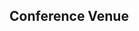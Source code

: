 ## Conference Venue
<!--
The conference will take place at the [Humanisten](https://www.gu.se/en/humanities) building, [Renströmsgatan 6](https://www.google.com/maps/dir/Korsv%C3%A4gen,+G%C3%B6teborg/Renstr%C3%B6msgatan+6,+412+55+G%C3%B6teborg/@57.6958231,11.9847919,18z/data=!3m1!4b1!4m14!4m13!1m5!1m1!1s0x464ff37619eecd8b:0x68de5ad154ecfae!2m2!1d11.9869245!2d57.6966813!1m5!1m1!1s0x464ff375e85ffea7:0x75a06ff6e070e6f4!2m2!1d11.9851008!2d57.6948769!3e2?entry=ttu), room J222.  The Humanisten building is located at Näckrosdammen, near the tram/bus stop Korsvägen. The facility is handicap-accessible and environmentally certified.
Train station

The Gothenburg Centralstation is located approximately 2km from the Humanisten building; you can either choose to walk or take the tram number 2 or 4 (direction: Mölndal) and get off at tram stop Korsvägen. For timetables and tickets, we recommend the app [Västtrafik To Go](https://www.vasttrafik.se/en/tickets/more-about-tickets/vasttrafik-to-go/), a simple way to purchase tickets with your mobile phone.  It is also now possible to pay for a trip in Zone A by [tapping](https://www.vasttrafik.se/en/Tickets/more-about-tickets/Tap-payment/) a contactless payment card or mobile device. Other ways to purchase tickets can be found [here](https://www.vasttrafik.se/en/).


## Dinner Venue

The conference dinner will take place at 19:00 on 14th of October at Reveljen in the _stora salen_ (great hall). The address is as follows:

Skeppet Ärans Väg 11
426 71 Västra Frölunda

It is possible to reach by public transportation, but we recommend taking the boat which we have chartered for the conference. The boat leaves from [Stenpieren](https://maps.apple.com/?auid=15493928370620691955&address=G%C3%B6teborg,%20Sweden&ll=57.7057857,11.9576227), which is 2.5 Km from the conference venue, accessible by walking or public transportation. Student volunteers will be available after the panel discussion to assist with directions.

The boat from Stenpieren leaves at **17:30**.

# Travel Information

## Airport

Landvetter Airport is located 25km from Gothenburg. The airport shuttle service to Gothenburg city departs about every 15 minutes and is very convenient. Get off at bus stop Korsvägen for the conference venue or Nils Ericson Terminalen (Göteborg C) for Gothenburg city. A one-way ticket costs 119 SEK. For schedule and ticket information, please see [here](https://www.flygbussarna.se/en/landvetter). 

## Taxi

The journey from the airport to the city takes 30 minutes and costs around 700 SEK. We recommend [Taxi Göteborg](https://www.taxigoteborg.se/en/booking).

## Accommodation 

These are some suggestions of hotels near the conference venue:

Gothia Towers\
Mässans gata 24\
Phone: +46(0)31-750 88 00\
E-mail: info@gothiatowers.com\
<https://en.gothiatowers.com/>\

Hotel Lorensberg\
Berzeliigatan 15\
Phone: +46(0)31 -81 06 00\
E-mail: info@hotel-lorensberg.se\
<https://www.hotel-lorensberg.se/?lang=e>)

Quality Hotel Panorama\
Eklandagatan 51-53\
Phone: +46(0)31 -767 70 00\
E-mail: q.panorama@strawberry.se\
<https://www.strawberryhotels.com/hotels/sweden/gothenburg/quality-hotel-panorama>)

Scandic Rubinen\
Kungsportsavenyn 24\
Phone: +46(0)31 -751 54 00\
E-mail: rubinen@scandichotels.com\
<https://www.scandichotels.com/hotels/sweden/gothenburg/scandic-rubine>)

Scandic Opalen\
Engelbrektsgatan 73\
Phone: +46(0)31 -751 53 00\
E-mail: opalen@scandichotels.com\
<https://www.scandichotels.com/hotels/sweden/gothenburg/scandic-opale>)

Hotel Heden\
Sten Sturegatan 1\
Phone: +46(0)31 -773 84 00\
E-mail: reception@hotellheden.se\
<https://hotellheden.se/en>)


# About Sweden

Note that the use of cash is rare in Sweden. Payments by card are preferred and possible everywhere, with cash not even accepted in many stores. <https://sweden.se/life/society/a-cashless-society>
-->
